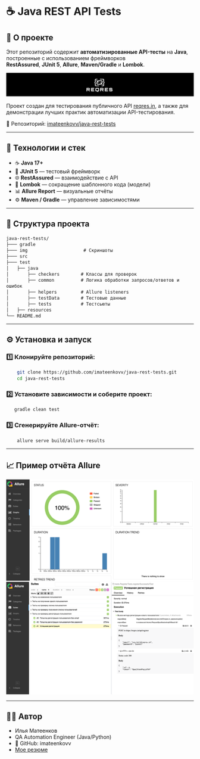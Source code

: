 # ☕️ Java REST API Tests

## 📘 О проекте

Этот репозиторий содержит **автоматизированные API-тесты** на **Java**, построенные с использованием фреймворков  
**RestAssured**, **JUnit 5**, **Allure**, **Maven/Gradle** и **Lombok**.

![img](img/img.png)

Проект создан для тестирования публичного API [reqres.in](https://reqres.in), а также для демонстрации лучших практик
автоматизации API-тестирования.

🔗 Репозиторий: [imateenkovv/java-rest-tests](https://github.com/imateenkovv/java-rest-tests)

---

## 🚀 Технологии и стек

- ☕ **Java 17+**
- 🧪 **JUnit 5** — тестовый фреймворк
- 🌐 **RestAssured** — взаимодействие с API
- 🧱 **Lombok** — сокращение шаблонного кода (модели)
- 📊 **Allure Report** — визуальные отчёты
- ⚙️ **Maven / Gradle** — управление зависимостями

---

## 📂 Структура проекта

```
java-rest-tests/
├─── gradle 
├─── img                     # Скриншоты 
├─── src 
├─── test
│   ├── java
│       ├── checkers        # Классы для проверок
│       ├── common          # Логика обработки запросов/ответов и ошибок
│       ├── helpers         # Allure listeners
│       ├── testData        # Тестовые данные 
│       ├── tests           # Тестсьюты
│   ├── resources
└── README.md
```

---

## ⚙️ Установка и запуск

### 1️⃣ Клонируйте репозиторий:

```bash
    git clone https://github.com/imateenkovv/java-rest-tests.git
    cd java-rest-tests
```

### 2️⃣ Установите зависимости и соберите проект:

```bash
   gradle clean test
```

### 3️⃣ Сгенерируйте Allure-отчёт:

```bash
    allure serve build/allure-results
```

---

## 📈 Пример отчёта Allure

![отчет](img/img_1.png "Allure Reports")
![отчет2](img/img_2.png "Allure Reports")

---

## 👨‍💻 Автор

- Илья Матеенков
- QA Automation Engineer (Java/Python)
- 📎 GitHub: imateenkovv
- [Мое резюме](https://hh.ru/resume/4a1f3e52ff09c71d1e0039ed1f6f4b506b5837?hhtmFrom=resume_list)





